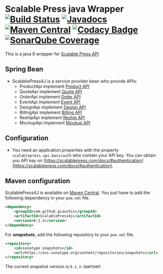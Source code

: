 # Scalable Press java Wrapper [![Build Status](https://travis-ci.org/gcauchis/ScalablePress4J.svg?branch=master)](https://travis-ci.org/gcauchis/ScalablePress4J) [![Javadocs](http://www.javadoc.io/badge/com.github.gcauchis/ScalablePress4j.svg)](http://www.javadoc.io/doc/com.github.gcauchis/ScalablePress4j) [![Maven Central](https://maven-badges.herokuapp.com/maven-central/com.github.gcauchis/ScalablePress4j/badge.svg)](https://maven-badges.herokuapp.com/maven-central/com.github.gcauchis/ScalablePress4j) [![Codacy Badge](https://api.codacy.com/project/badge/Grade/51a70ee3f0f14a949da114e1c717498b)](https://www.codacy.com/app/gcauchis/ScalablePress4J?utm_source=github.com&amp;utm_medium=referral&amp;utm_content=gcauchis/ScalablePress4J&amp;utm_campaign=Badge_Grade) [![SonarQube Coverage](https://img.shields.io/badge/Sonar-link-lightgrey.svg)](https://sonarcloud.io/dashboard?id=com.github.gcauchis%3AScalablePress4j)

This is a java 8 wrapper for [Scalable Press API](https://scalablepress.com/docs/)

## Spring Bean
- ScalablePress4J is a service provider bean who provide APIs:
  - ProductApi implement [Product API](https://scalablepress.com/docs/#product-api)
  - QuoteApi implement [Quote API](https://scalablepress.com/docs/#quote-api)
  - OrderApi implement [Order API](https://scalablepress.com/docs/#order-api)
  - EventApi implement [Event API](https://scalablepress.com/docs/#event-api)
  - DesignApi implement [Design  API](https://scalablepress.com/docs/#design-api)
  - BillingApi implement [Billing  API](https://scalablepress.com/docs/#billing-api)
  - ReshipApi implement [Reship  API](https://scalablepress.com/docs/#reship-api)
  - MockupApi implement [Mockup  API](https://scalablepress.com/docs/#mockup-api)

## Configuration
- You need an application.properties with the property `scalablepress.api.basicauth` who contain your API key. You can obtain you API key on [https://scalablepress.com/docs/#authentication](https://scalablepress.com/docs/#authentication).

## Maven configuration

ScalablePress4J is available on [Maven Central](http://search.maven.org/#search|ga|1|a%3A%22ScalablePress4j%22). You just have to add the following dependency in your `pom.xml` file.

```xml
<dependency>
    <groupId>com.github.gcauchis</groupId>
    <artifactId>ScalablePress4j</artifactId>
    <version>0.1.2</version>
</dependency>
```

For ***snapshots***, add the following repository to your `pom.xml` file.
```xml
<repository>
    <id>sonatype snapshots</id>
    <url>https://oss.sonatype.org/content/repositories/snapshots</url>
</repository>
```
The current snapshot version is `0.1.3-SNAPSHOT`.

